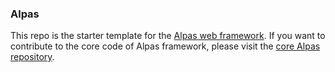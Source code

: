 ### Alpas
This repo is the starter template for the [Alpas web framework](https://alpas.dev). If you want to contribute to the core code of Alpas framework, please visit the [core Alpas repository](https://github.com/alpas/framework).
